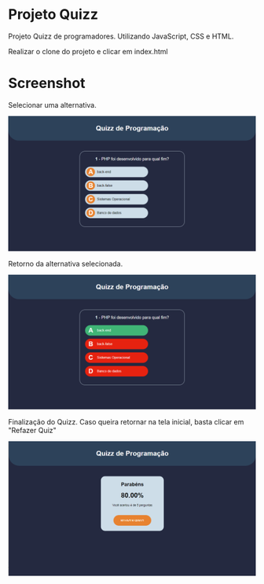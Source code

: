 # Projeto Quizz

Projeto Quizz de programadores. Utilizando JavaScript, CSS e HTML.

Realizar o clone do projeto e clicar em index.html

# Screenshot

Selecionar uma alternativa.

![Selecionar uma alternativa](assets/to_github/img1.png)

Retorno da alternativa selecionada.

![Retorno da resposta](assets/to_github/img2.png)

Finalização do Quizz. Caso queira retornar na tela inicial, basta clicar em "Refazer Quiz"

![Tela de finalização](assets/to_github/img3.png)
